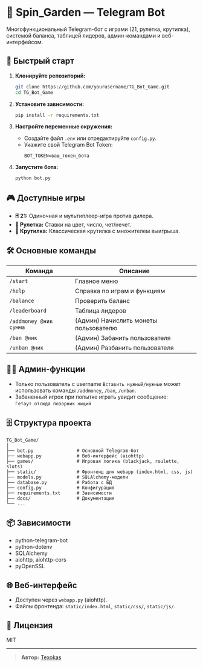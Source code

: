 # 🎰 Spin_Garden — Telegram Bot

Многофункциональный Telegram-бот с играми (21, рулетка, крутилка), системой баланса, таблицей лидеров, админ-командами и веб-интерфейсом.

## 🚀 Быстрый старт

1. **Клонируйте репозиторий:**
   ```bash
   git clone https://github.com/yourusername/TG_Bot_Game.git
   cd TG_Bot_Game
   ```

2. **Установите зависимости:**
   ```bash
   pip install -r requirements.txt
   ```

3. **Настройте переменные окружения:**
   - Создайте файл `.env` или отредактируйте `config.py`.
   - Укажите свой Telegram Bot Token:
     ```
     BOT_TOKEN=ваш_токен_бота
     ```

4. **Запустите бота:**
   ```bash
   python bot.py
   ```

## 🎮 Доступные игры

- **🃏 21:** Одиночная и мультиплеер-игра против дилера.
- **🎲 Рулетка:** Ставки на цвет, число, чет/нечет.
- **🎰 Крутилка:** Классическая крутилка с множителем выигрыша.

## 🛠️ Основные команды

| Команда                | Описание                                      |
|------------------------|-----------------------------------------------|
| `/start`               | Главное меню                                  |
| `/help`                | Справка по играм и функциям                   |
| `/balance`             | Проверить баланс                              |
| `/leaderboard`         | Таблица лидеров                               |
| `/addmoney @ник сумма` | (Админ) Начислить монеты пользователю         |
| `/ban @ник`            | (Админ) Забанить пользователя                 |
| `/unban @ник`          | (Админ) Разбанить пользователя                |

## 👮‍♂️ Админ-функции

- Только пользователь с username `Вставить нужный/нужные` может использовать команды `/addmoney`, `/ban`, `/unban`.
- Забаненный игрок при попытке играть увидит сообщение:  
  `Гетаут отсюда позорник нищий`

## 🗄️ Структура проекта

```
TG_Bot_Game/
│
├── bot.py                # Основной Telegram-бот
├── webapp.py             # Веб-интерфейс (aiohttp)
├── games/                # Игровая логика (blackjack, roulette, slots)
├── static/               # Фронтенд для webapp (index.html, css, js)
├── models.py             # SQLAlchemy-модели
├── database.py           # Работа с БД
├── config.py             # Конфигурация
├── requirements.txt      # Зависимости
├── docs/                 # Документация
└── ...
```

## 📦 Зависимости

- python-telegram-bot
- python-dotenv
- SQLAlchemy
- aiohttp, aiohttp-cors
- pyOpenSSL

## 🌐 Веб-интерфейс

- Доступен через `webapp.py` (aiohttp).
- Файлы фронтенда: `static/index.html`, `static/css/`, `static/js/`.

## 📝 Лицензия

MIT

---

> **Автор:** [Texokas](https://github.com/Texokas)  
